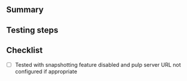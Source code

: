 ## Summary

## Testing steps

## Checklist

- [ ] Tested with snapshotting feature disabled and pulp server URL not configured if appropriate
